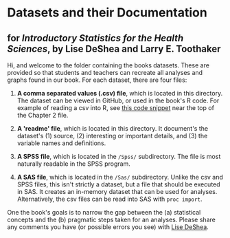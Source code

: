 Datasets and their Documentation
================
## for *Introductory Statistics for the Health Sciences*, by Lise DeShea and Larry E. Toothaker

Hi, and welcome to the folder containing the books datasets.  These are provided so that students and teachers can recreate all analyses and graphs found in our book.  For each dataset, there are four files:

 1. **A comma separated values (.csv) file**, which is located in this directory.  The dataset can be viewed in GitHub, or used in the book's R code.  For example of reading a csv into R, see [this code snippet](https://github.com/OuhscBbmc/DeSheaToothakerIntroStats/blob/master/Chapter03/Chapter03.R#L25-L27) near the top of the Chapter 2 file.
 
 2. **A 'readme' file**, which is located in this directory.  It document's the dataset's (1) source, (2) interesting or important details, and (3) the variable names and definitions.
 
 3. **A SPSS file**, which is located in the `/Spss/` subdirectory.  The file is most naturally readable in the SPSS program.
 
 4. **A SAS file**, which is located in the `/Sas/` subdirectory.  Unlike the csv and SPSS files, this isn't strictly a dataset, but a file that should be executed in SAS.  It creates an in-memory dataset that can be used for analyses.  Alternatively, the csv files can be read into SAS with `proc import`.

One the book's goals is to narrow the gap between the (a) statistical concepts and the (b) pragmatic steps taken for an analyses.  Please share any comments you have (or possible errors you see) with [Lise DeShea](http://nursing.ouhsc.edu/Research/meet-our-team.cfm).
